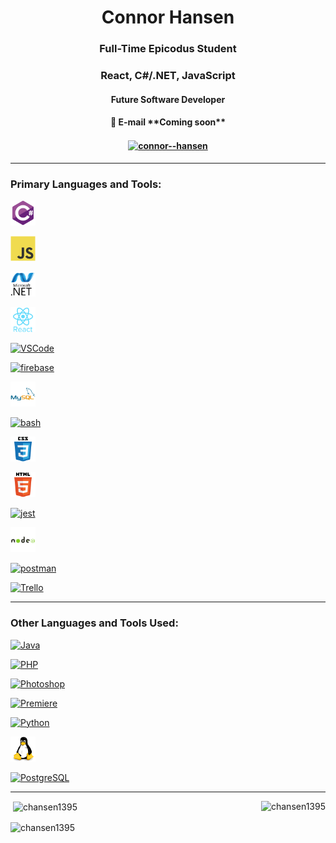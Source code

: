 <h1 align="center">Connor Hansen</h1>
<h3 align="center">Full-Time Epicodus Student</h3>
<h3 align="center">React, C#/.NET, JavaScript</h3>
<h4 align="center">Future Software Developer</h4>
<h4 align="center">📧 E-mail **Coming soon**</h4>

<h4 align="center"><a 
    href="https://linkedin.com/in/connor--hansen" target="blank">
    <img align="center"
    src="https://raw.githubusercontent.com/rahuldkjain/github-profile-readme-generator/master/src/images/icons/Social/linked-in-alt.svg"
    alt="connor--hansen" height="30" width="40" /></a>
</h4>

<hr>

<h3 align="left">Primary Languages and Tools:</h3>
<p align="left">

  <a 
    href="https://www.w3schools.com/cs/" target="_blank"> <img
    src="https://raw.githubusercontent.com/devicons/devicon/master/icons/csharp/csharp-original.svg" alt="csharp"
    width="40" height="40" /> 
  </a>

  <a 
    href="https://developer.mozilla.org/en-US/docs/Web/JavaScript"
    target="_blank"> <img
    src="https://raw.githubusercontent.com/devicons/devicon/master/icons/javascript/javascript-original.svg"
    alt="javascript" width="40" height="40" /> 
  </a> 

  <a 
    href="https://dotnet.microsoft.com/" target="_blank"> <img
    src="https://raw.githubusercontent.com/devicons/devicon/master/icons/dot-net/dot-net-original-wordmark.svg"
    alt="dotnet" width="40" height="40" /> 
  </a>

  <a href="https://reactjs.org/" target="_blank"> <img
    src="https://raw.githubusercontent.com/devicons/devicon/master/icons/react/react-original-wordmark.svg"
    alt="react" width="40" height="40" /> 
  </a> 

  <a 
    href="https://code.visualstudio.com/" target="_blank"> <img src="https://cdn.jsdelivr.net/gh/devicons/devicon/icons/vscode/vscode-original.svg"
    alt="VSCode" width="40" height="40" /> 
  </a> 

  <a 
    href="https://firebase.google.com/" target="_blank"> <img
    src="https://www.vectorlogo.zone/logos/firebase/firebase-icon.svg" alt="firebase" width="40" height="40" /> 
  </a>

  <a href="https://www.mysql.com/" target="_blank"> <img
    src="https://raw.githubusercontent.com/devicons/devicon/master/icons/mysql/mysql-original-wordmark.svg"
    alt="mysql" width="40" height="40" /> 
  </a> 

  <a 
    href="https://www.gnu.org/software/bash/" target="_blank"> <img
    src="https://www.vectorlogo.zone/logos/gnu_bash/gnu_bash-icon.svg" alt="bash" width="40" height="40" /> 
  </a>

  <a 
    href="https://www.w3schools.com/css/" target="_blank"> <img
    src="https://raw.githubusercontent.com/devicons/devicon/master/icons/css3/css3-original-wordmark.svg" alt="css3"
    width="40" height="40" /> 
  </a>

  <a
    href="https://www.w3.org/html/" target="_blank"> <img
    src="https://raw.githubusercontent.com/devicons/devicon/master/icons/html5/html5-original-wordmark.svg"
    alt="html5" width="40" height="40" /> 
  </a>
        
  <a
    href="https://jestjs.io" target="_blank"> <img
    src="https://www.vectorlogo.zone/logos/jestjsio/jestjsio-icon.svg" alt="jest" width="40" height="40" /> 
  </a> 
        
  <a href="https://nodejs.org" target="_blank"> <img
    src="https://raw.githubusercontent.com/devicons/devicon/master/icons/nodejs/nodejs-original-wordmark.svg"
    alt="nodejs" width="40" height="40" /> 
  </a> 
        
  <a href="https://postman.com" target="_blank"> <img
    src="https://www.vectorlogo.zone/logos/getpostman/getpostman-icon.svg" alt="postman" width="40" height="40" />
  </a> 

  <a 
    href="https://trello.com/" target="_blank"> <img src="https://cdn.jsdelivr.net/gh/devicons/devicon/icons/trello/trello-plain.svg" alt="Trello" width="40" height="40"/> 
  </a> 

</p>

<hr>

<h3 align="left">Other Languages and Tools Used:</h3>
<p align="left">

<a 
  href="https://www.java.com/en/download/help/whatis_java.html" target="_blank"> <img src="https://cdn.jsdelivr.net/gh/devicons/devicon/icons/java/java-original-wordmark.svg" alt="Java" width="40" height="40" /> 
</a> 

<a 
  href="https://www.php.net/" target="_blank"> <img src="https://cdn.jsdelivr.net/gh/devicons/devicon/icons/php/php-plain.svg" alt="PHP" width="40" height="40" /> 
</a> 

<a 
  href="https://www.adobe.com/products/photoshop.html" target="_blank"> <img src="https://cdn.jsdelivr.net/gh/devicons/devicon/icons/photoshop/photoshop-line.svg" alt="Photoshop" width="40" height="40" /> 
</a> 

<a 
  href="https://www.adobe.com/products/premiere.html" target="_blank"> <img src="https://cdn.jsdelivr.net/gh/devicons/devicon/icons/premierepro/premierepro-original.svg" alt="Premiere" width="40" height="40" /> 
</a> 

<a 
  href="https://www.python.org/" target="_blank"> <img src="https://cdn.jsdelivr.net/gh/devicons/devicon/icons/python/python-original.svg" alt="Python" width="40" height="40" /> 
</a> 

<a
  href="https://www.linux.org/" target="_blank"> <img
  src="https://raw.githubusercontent.com/devicons/devicon/master/icons/linux/linux-original.svg" alt="linux"
  width="40" height="40" /> 
</a> 

<a href="https://www.postgresql.org/" target="_blank"> <img src="https://cdn.jsdelivr.net/gh/devicons/devicon/icons/postgresql/postgresql-original-wordmark.svg" alt="PostgreSQL" width="40" height="40" /> </a> 

</p>

<hr>

<p><img align="right"
    src="https://github-readme-stats.vercel.app/api/top-langs?username=chansen1395&show_icons=true&locale=en&layout=compact"
    alt="chansen1395" /></p>

<p>&nbsp;<img align="center"
    src="https://github-readme-stats.vercel.app/api?username=chansen1395&show_icons=true&locale=en"
    alt="chansen1395" /></p>

<p><img align="center" src="https://github-readme-streak-stats.herokuapp.com/?user=chansen1395&"
    alt="chansen1395" /></p>
